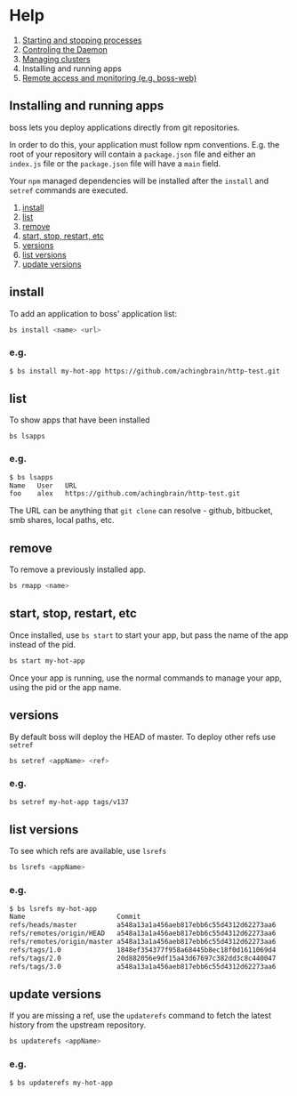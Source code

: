 # Help

1. [Starting and stopping processes](processes.md)
1. [Controling the Daemon](daemon.md)
1. [Managing clusters](clusters.md)
1. Installing and running apps
1. [Remote access and monitoring (e.g. boss-web)](remote.md)

## Installing and running apps

boss lets you deploy applications directly from git repositories.

In order to do this, your application must follow npm conventions.  E.g. the root of your repository will contain a `package.json` file and either an `index.js` file or the `package.json` file will have a `main` field.

Your `npm` managed dependencies will be installed after the `install` and `setref` commands are executed.

1. [install](#install)
1. [list](#list)
1. [remove](#remove)
1. [start, stop, restart, etc](#start-stop-restart-etc)
1. [versions](#versions)
1. [list versions](#list-versions)
1. [update versions](#update-versions)

## install

To add an application to boss' application list:

```sh
bs install <name> <url>
```

### e.g.

```sh
$ bs install my-hot-app https://github.com/achingbrain/http-test.git
```

## list

To show apps that have been installed

```
bs lsapps
```

### e.g.

```sh
$ bs lsapps
Name   User   URL
foo    alex   https://github.com/achingbrain/http-test.git
```

The URL can be anything that `git clone` can resolve - github, bitbucket, smb shares, local paths, etc.

## remove

To remove a previously installed app.

```sh
bs rmapp <name>
```

## start, stop, restart, etc

Once installed, use `bs start` to start your app, but pass the name of the app instead of the pid.

```sh
bs start my-hot-app
```

Once your app is running, use the normal commands to manage your app, using the pid or the app name.

## versions

By default boss will deploy the HEAD of master.  To deploy other refs use `setref`

```sh
bs setref <appName> <ref>
```

### e.g.

```sh
bs setref my-hot-app tags/v137
```

## list versions

To see which refs are available, use `lsrefs`

```sh
bs lsrefs <appName>
```

### e.g.

```sh
$ bs lsrefs my-hot-app
Name                       Commit
refs/heads/master          a548a13a1a456aeb817ebb6c55d4312d62273aa6
refs/remotes/origin/HEAD   a548a13a1a456aeb817ebb6c55d4312d62273aa6
refs/remotes/origin/master a548a13a1a456aeb817ebb6c55d4312d62273aa6
refs/tags/1.0              1848ef354377f958a68445b8ec18f0d1611069d4
refs/tags/2.0              20d882056e9df15a43d67697c382dd3c8c440047
refs/tags/3.0              a548a13a1a456aeb817ebb6c55d4312d62273aa6
```

## update versions

If you are missing a ref, use the `updaterefs` command to fetch the latest history from the upstream repository.

```sh
bs updaterefs <appName>
```

### e.g.

```sh
$ bs updaterefs my-hot-app
```
